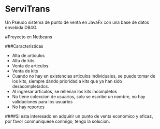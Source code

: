 # ServiTrans
Un Pseudo sistema de punto de venta en JavaFx con una base de datos envebida DB4O.

#Proyecto en Netbeans

###Caracteristicas
- Alta de articulos
- Alta de kits
- Venta de articulos
- Venta de kits
- Cuando no hay en existencias articulos individuales, se puede tomar de los kits, siempre dando prioridad a kits que ya han sido desacompletados.
- Al ingresar articulos, se rellenan los kits incompletos
- No tiene coleccion de usuarios, solo se escribe un nombre, no hay validaciones para los usuarios
- No hay reportes


####Si esta interesado en adquirir un punto de venta economico y eficaz, por favor conmuniquese conmigo, tengo la solucion.


